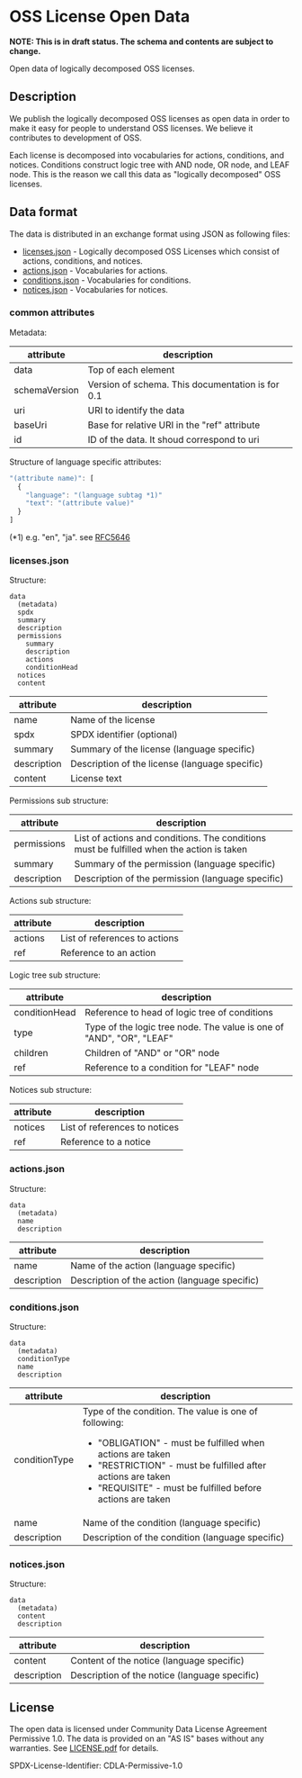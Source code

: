 # OSS License Open Data

**NOTE: This is in draft status. The schema and contents are subject to change.**

Open data of logically decomposed OSS licenses.

## Description

We publish the logically decomposed OSS licenses as open data in order to make it easy for people to understand OSS licenses. We believe it contributes to development of OSS.

Each license is decomposed into vocabularies for actions, conditions, and notices. Conditions construct logic tree with AND node, OR node, and LEAF node. This is the reason we call this data as "logically decomposed" OSS licenses.

## Data format

The data is distributed in an exchange format using JSON as following files:

* [licenses.json](data/licenses.json) - Logically decomposed OSS Licenses which consist of actions, conditions, and notices.
* [actions.json](data/actions.json) - Vocabularies for actions.
* [conditions.json](data/conditions.json) - Vocabularies for conditions.
* [notices.json](data/notices.json) - Vocabularies for notices.

### common attributes

Metadata:

| attribute | description |
| --- | --- |
| data | Top of each element |
| schemaVersion | Version of schema. This documentation is for 0.1  |
| uri | URI to identify the data |
| baseUri | Base for relative URI in the "ref" attribute |
| id | ID of the data. It shoud correspond to uri |

Structure of language specific attributes:

```javascript
"(attribute name)": [
  {
    "language": "(language subtag *1)"
    "text": "(attribute value)"
  }
]
```
(*1) e.g. "en", "ja". see [RFC5646](https://tools.ietf.org/html/rfc5646)

### licenses.json

Structure:

```text
data
  (metadata)
  spdx
  summary
  description
  permissions
    summary
    description
    actions
    conditionHead
  notices
  content
```

| attribute | description |
| --- | --- |
| name | Name of the license |
| spdx | SPDX identifier (optional) |
| summary | Summary of the license (language specific) |
| description | Description of the license (language specific) |
| content | License text |

Permissions sub structure:

| attribute | description |
| --- | --- |
| permissions | List of actions and conditions. The conditions must be fulfilled when the action is taken |
| summary | Summary of the permission (language specific) |
| description | Description of the permission (language specific) |

Actions sub structure:

| attribute | description |
| --- | --- |
| actions | List of references to actions |
| ref | Reference to an action |

Logic tree sub structure:

| attribute | description |
| --- | --- |
| conditionHead | Reference to head of logic tree of conditions |
| type | Type of the logic tree node. The value is one of "AND", "OR", "LEAF" |
| children | Children of "AND" or "OR" node |
| ref | Reference to a condition for "LEAF" node |

Notices sub structure:

| attribute | description |
| --- | --- |
| notices | List of references to notices |
| ref | Reference to a notice |

### actions.json

Structure:

```text
data
  (metadata)
  name
  description
```

| attribute | description |
| --- | --- |
| name | Name of the action (language specific) |
| description | Description of the action (language specific) |

### conditions.json

Structure:

```text
data
  (metadata)
  conditionType
  name
  description
```

| attribute | description |
| --- | --- |
| conditionType | Type of the condition. The value is one of following: <ul><li>"OBLIGATION" - must be fulfilled when actions are taken</li><li>"RESTRICTION" - must be fulfilled after actions are taken</li><li>"REQUISITE" - must be fulfilled before actions are taken</li></ul> |
| name | Name of the condition (language specific) |
| description | Description of the condition (language specific) |

### notices.json

Structure:

```text
data
  (metadata)
  content
  description
```

| attribute | description |
| --- | --- |
| content | Content of the notice (language specific) |
| description | Description of the notice (language specific) |

## License

The open data is licensed under Community Data License Agreement Permissive 1.0. The data is provided on an "AS IS" bases without any warranties. See [LICENSE.pdf](LICENSE.pdf) for details.

SPDX-License-Identifier: CDLA-Permissive-1.0
